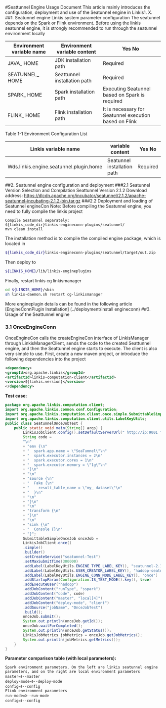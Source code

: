 #Seattunnel Engine Usage Document
This article mainly introduces the configuration, deployment and use of the Seatunnel engine in Linkis1. X.
##1. Seatunnel engine Linkis system parameter configuration
The seatunnel depends on the Spark or Flink environment. Before using the linkis seatunnel engine, it is strongly recommended to run through the seatunnel environment locally

|Environment variable name | Environment variable content | Yes No|
|-----------------|----------------|----------------------------------------|
| JAVA_ HOME | JDK installation path | Required|
| SEATUNNEL_ HOME | Seattunnel installation path | Required|
|SPARK_ HOME | Spark installation path | Executing Seatunnel based on Spark is required|
|FLINK_ HOME | Flink installation path | It is necessary for Seatunnel execution based on Flink|
Table 1-1 Environment Configuration List

|Linkis variable name | variable content | Yes No|
| --------------------------- | ---------------------------------------------------------- | ------------------------------------------------------------ |
|Wds.linkis.engine.seatunnel.plugin.home | Seatunnel installation path | Required|
##2. Seatunnel engine configuration and deployment
###2.1 Seatunnel Version Selection and Compilation
Seattunnel Version 2.1.2
Download address: https://dlcdn.apache.org/incubator/seatunnel/2.1.2/apache-seatunnel-incubating-2.1.2-bin.tar.gz
###2.2 Deployment and loading of Seatunnel engineCon
Note: Before compiling the Seatunnel engine, you need to fully compile the linkis project
```
Compile Seatunnel separately:
${linkis_code_dir}linkis-engineconn-plugins/seatunnel/
mvn clean install
```
The installation method is to compile the compiled engine package, which is located in
```bash
${linkis_code_dir}linkis-engineconn-plugins/seatunnel/target/out.zip
```
Then deploy to
```bash 
${LINKIS_HOME}/lib/linkis-engineplugins
```
Finally, restart linkis cg linkismanager
```bash
cd ${LINKIS_HOME}/sbin
sh linkis-daemon.sh restart cg-linkismanager
```
More engineplugin details can be found in the following article [EngineConnPlugin Installation] (../deployment/install engineconn)
##3. Usage of the Seattunnel engine
### 3.1 OnceEngineConn
OnceEngineCon calls the createEngineCon interface of LinkisManager through LinkisManagerClient, sends the code to the created Seattunnel engine, and then the Seattunnel engine starts to execute. The client is also very simple to use. First, create a new maven project, or introduce the following dependencies into the project
```xml
<dependency>
<groupId>org.apache.linkis</groupId>
<artifactId>linkis-computation-client</artifactId>
<version>${linkis.version}</version>
</dependency>
```
**Test case:**
```java
package org.apache.linkis.computation.client;
import org.apache.linkis.common.conf.Configuration;
import org.apache.linkis.computation.client.once.simple.SubmittableSimpleOnceJob;
import org.apache.linkis.computation.client.utils.LabelKeyUtils;
public class SeatunnelOnceJobTest {
    public static void main(String[] args) {
        LinkisJobClient.config().setDefaultServerUrl(" http://ip:9001 ");
        String code =
        "\n"
        + "env {\n"
        + "  spark.app.name = \"SeaTunnel\"\n"
        + "  spark.executor.instances = 2\n"
        + "  spark.executor.cores = 1\n"
        + "  spark.executor.memory = \"1g\"\n"
        + "}\n"
        + "\n"
        + "source {\n"
        + "  Fake {\n"
        + "    result_table_name = \"my_ dataset\"\n"
        + "  }\n"
        + "\n"
        + "}\n"
        + "\n"
        + "transform {\n"
        + "}\n"
        + "\n"
        + "sink {\n"
        + "  Console {}\n"
        + "}";
        SubmittableSimpleOnceJob onceJob =
        LinkisJobClient.once()
        .simple()
        .builder()
        .setCreateService("seatunnel-Test")
        .setMaxSubmitTime(300000)
        .addLabel(LabelKeyUtils.ENGINE_TYPE_LABEL_KEY(), "seatunnel-2.1.2")
        .addLabel(LabelKeyUtils.USER_CREATOR_LABEL_KEY(), "hadoop-seatunnel")
        .addLabel(LabelKeyUtils.ENGINE_CONN_MODE_LABEL_KEY(), "once")
        .addStartupParam(Configuration.IS_TEST_MODE().key(), true)
        .addExecuteUser("hadoop")
        .addJobContent("runType", "sspark")
        .addJobContent("code", code)
        .addJobContent("master", "local[4]")
        .addJobContent("deploy-mode", "client")
        .addSource("jobName", "OnceJobTest")
        .build();
        onceJob.submit();
        System.out.println(onceJob.getId());
        onceJob.waitForCompleted();
        System.out.println(onceJob.getStatus());
        LinkisJobMetrics jobMetrics = onceJob.getJobMetrics();
        System.out.println(jobMetrics.getMetrics());
    }
}
```
**Parameter comparison table (with local parameters):**
```
Spark environment parameters. On the left are linkis seatunnel engine parameters, and on the right are local environment parameters
master=》--master
deploy-mode=》--deploy-mode
config=》--config
Flink environment parameters
run-mode=》--run-mode
config=》--config
```